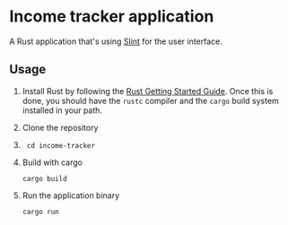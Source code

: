 # Income tracker application

A  Rust application that's using [Slint](https://slint.rs) for the user interface.


## Usage

1. Install Rust by following the [Rust Getting Started Guide](https://www.rust-lang.org/learn/get-started).
   Once this is done, you should have the ```rustc``` compiler and the ```cargo``` build system installed in your path.

2. Clone the repository
3. ```
    cd income-tracker

    ```
3. Build with cargo
    ```
    cargo build
    ```
4. Run the application binary
     ```
     cargo run
     ```

